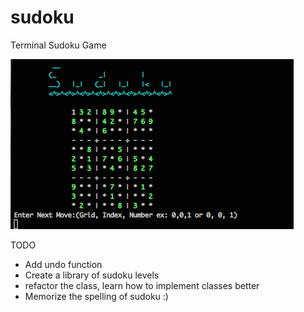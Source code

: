 
# sudoku
Terminal Sudoku Game

![alt tag](https://github.com/kromitj/sudoku/blob/master/sudoku-screen.png)

TODO
  
  * Add undo function
  * Create a library of sudoku levels
  * refactor the class, learn how to implement classes better
  * Memorize the spelling of sudoku :)

